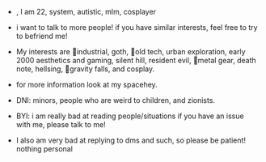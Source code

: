 - , I am 22, system, autistic, mlm, cosplayer

- i want to talk to more people! if you have similar interests, feel free to try to befriend me!



- My interests are 🤍industrial, goth, 🤍old tech, urban exploration, early 2000 aesthetics and gaming, silent hill, resident evil, 🤍metal gear, death note, hellsing, 🤍gravity falls, and cosplay.
- for more information look at my spacehey. 
- DNI: minors, people who are weird to children, and zionists.
  
- BYI: i am really bad at reading people/situations  if you have an issue with me, please talk to me! 

- I also am very bad at replying to dms and such, so please be patient! nothing personal


<!---
industrialgoth/industrialgoth is a ✨ special ✨ repository because its `README.md` (this file) appears on your GitHub profile.
You can click the Preview link to take a look at your changes.
--->
